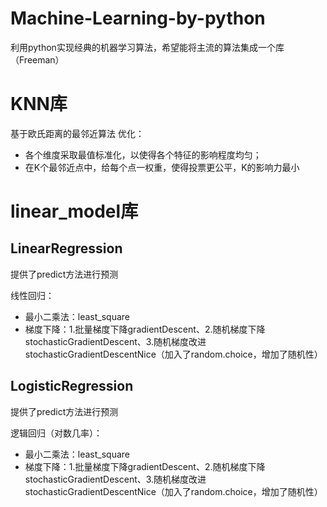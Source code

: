 # Machine-Learning-by-python
利用python实现经典的机器学习算法，希望能将主流的算法集成一个库（Freeman）

# KNN库
基于欧氏距离的最邻近算法
优化：
- 各个维度采取最值标准化，以使得各个特征的影响程度均匀；
- 在K个最邻近点中，给每个点一权重，使得投票更公平，K的影响力最小

# linear_model库
## LinearRegression
提供了predict方法进行预测

线性回归：
- 最小二乘法：least_square
- 梯度下降：1.批量梯度下降gradientDescent、2.随机梯度下降stochasticGradientDescent、3.随机梯度改进stochasticGradientDescentNice（加入了random.choice，增加了随机性）

## LogisticRegression
提供了predict方法进行预测

逻辑回归（对数几率）：
- 最小二乘法：least_square
- 梯度下降：1.批量梯度下降gradientDescent、2.随机梯度下降stochasticGradientDescent、3.随机梯度改进stochasticGradientDescentNice（加入了random.choice，增加了随机性）
